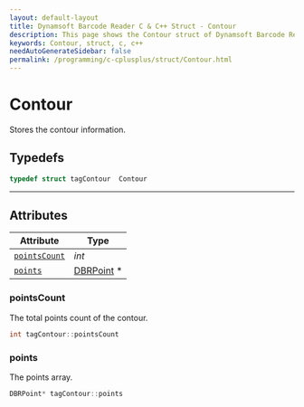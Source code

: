 ```yaml
---
layout: default-layout
title: Dynamsoft Barcode Reader C & C++ Struct - Contour
description: This page shows the Contour struct of Dynamsoft Barcode Reader for C & C++ Language.
keywords: Contour, struct, c, c++
needAutoGenerateSidebar: false
permalink: /programming/c-cplusplus/struct/Contour.html
---
```



# Contour
Stores the contour information.

## Typedefs

```cpp
typedef struct tagContour  Contour
```  

---

## Attributes
  
| Attribute | Type |
|---------- | ---- |
| [`pointsCount`](#pointscount) |  *int* |
| [`points`](#points) | [DBRPoint](DBRPoint.md) \* |


### pointsCount
The total points count of the contour.
```cpp
int tagContour::pointsCount
```  
  
### points
The points array.
```cpp
DBRPoint* tagContour::points
```  
